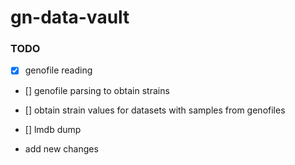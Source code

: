 
            
            
            
            
# gn-data-vault

### TODO

- [x] genofile reading

- [] genofile parsing to obtain strains

- [] obtain strain values for datasets with samples from genofiles

- []  lmdb dump


- add  new changes




